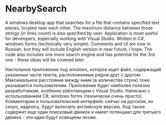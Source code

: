 # NearbySearch
A windows desktop app that searches for a file that contains specified text pieces, located near each other. 
The maximum distance between those strings (in lines count) is also specified by user.
Application is most useful for developers, especially working with Visual Studio.
Written in C#, windows forms (technically very simple). 
Comments and UI are now in Russian, but they will include English version in near future, I hope.
The code also includes one more search engine and has potential for the 3rd one - these ideas will be covered later.

Настольное приложение под windows, которое ищет файл, содержащий указанные части текста, расположенные рядом друг с другом.
Максимальное расстояние между ними (в количестве строк) тоже указывается пользователем.
Приложение будет наиболее полезно разработчикам, особенно работающим с Visual Studio.
Написано с использованием C#, windows forms (технически очень просто).
Комментарии и пользовательский интерфейс сейчас на русском, но скоро, надеюсь, будут включать английскую версию.
Код также содержит еще один поисковый движок и имеет потенциал для третьего движка - эти идеи будут освещены позже.



